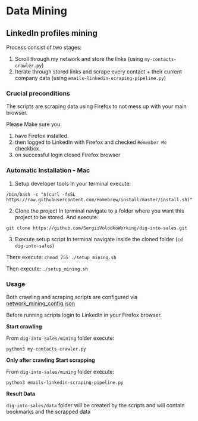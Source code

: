 # Data Mining

## LinkedIn profiles mining

Process consist of two stages:
1. Scroll through my network and store the links (using `my-contacts-crawler.py`)
2. Iterate through stored links and scrape every contact + their current company data (using `emails-linkedin-scraping-pipeline.py`)

### Crucial preconditions
The scripts are scraping data using Firefox to not mess up with your main browser.

Please Make sure you:
1. have Firefox installed.
2. then logged to LinkedIn with Firefox and checked `Remember Me` checkbox.
3. on successful login closed Firefox browser

### Automatic Installation - Mac

1. Setup developer tools
In your terminal execute:

`/bin/bash -c "$(curl -fsSL https://raw.githubusercontent.com/Homebrew/install/master/install.sh)"`

2. Clone the project
In terminal navigate to a folder where you want this project to be stored.
And execute: 

`git clone https://github.com/SergiiVolodkoWorking/dig-into-sales.git`

3. Execute setup script
In terminal navigate inside the cloned folder (`cd dig-into-sales`)

There execute: `chmod 755 ./setup_mining.sh`

Then execute: `./setup_mining.sh`

### Usage
Both crawling and scraping scripts are configured via [network_mining_config.json](network_mining_config.json) 

Before running scripts login to LinkedIn in your Firefox browser.


**Start crawling**

From `dig-into-sales/mining` folder execute:

`python3 my-contacts-crawler.py`


**Only after crawling Start scrapping**

From `dig-into-sales/mining` folder execute:

`python3 emails-linkedin-scraping-pipeline.py`


**Result Data**

`dig-into-sales/data` folder will be created by the scripts and will contain bookmarks and the scrapped data